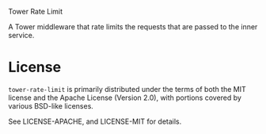 Tower Rate Limit

A Tower middleware that rate limits the requests that are passed to the inner
service.

# License

`tower-rate-limit` is primarily distributed under the terms of both the MIT
license and the Apache License (Version 2.0), with portions covered by various
BSD-like licenses.

See LICENSE-APACHE, and LICENSE-MIT for details.

